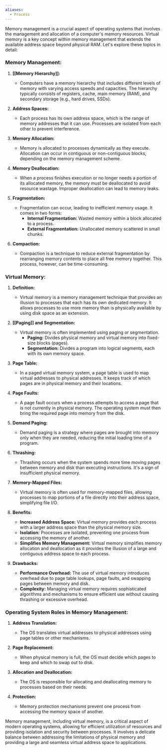 ```yaml
---
aliases:
  - Process
---
```

Memory management is a crucial aspect of operating systems that involves the management and allocation of a computer's memory resources. Virtual memory is a key concept within memory management that extends the available address space beyond physical RAM. Let's explore these topics in detail:

### Memory Management:

1. **[[Memory Hierarchy]]:**
   - Computers have a memory hierarchy that includes different levels of memory with varying access speeds and capacities. The hierarchy typically consists of registers, cache, main memory (RAM), and secondary storage (e.g., hard drives, SSDs).

2. **Address Spaces:**
   - Each process has its own address space, which is the range of memory addresses that it can use. Processes are isolated from each other to prevent interference.

3. **Memory Allocation:**
   - Memory is allocated to processes dynamically as they execute. Allocation can occur in contiguous or non-contiguous blocks, depending on the memory management scheme.

4. **Memory Deallocation:**
   - When a process finishes execution or no longer needs a portion of its allocated memory, the memory must be deallocated to avoid resource wastage. Improper deallocation can lead to memory leaks.

5. **Fragmentation:**
   - Fragmentation can occur, leading to inefficient memory usage. It comes in two forms:
      - **Internal Fragmentation:** Wasted memory within a block allocated to a process.
      - **External Fragmentation:** Unallocated memory scattered in small chunks.

6. **Compaction:**
   - Compaction is a technique to reduce external fragmentation by rearranging memory contents to place all free memory together. This process, however, can be time-consuming.

### Virtual Memory:

1. **Definition:**
   - Virtual memory is a memory management technique that provides an illusion to processes that each has its own dedicated memory. It allows processes to use more memory than is physically available by using disk space as an extension.

2. **[[Paging]] and Segmentation:**
   - Virtual memory is often implemented using paging or segmentation.
      - **Paging:** Divides physical memory and virtual memory into fixed-size blocks (pages).
      - **Segmentation:** Divides a program into logical segments, each with its own memory space.

3. **Page Table:**
   - In a paged virtual memory system, a page table is used to map virtual addresses to physical addresses. It keeps track of which pages are in physical memory and their locations.

4. **Page Faults:**
   - A page fault occurs when a process attempts to access a page that is not currently in physical memory. The operating system must then bring the required page into memory from the disk.

5. **Demand Paging:**
   - Demand paging is a strategy where pages are brought into memory only when they are needed, reducing the initial loading time of a program.

6. **Thrashing:**
   - Thrashing occurs when the system spends more time moving pages between memory and disk than executing instructions. It's a sign of insufficient physical memory.

7. **Memory-Mapped Files:**
   - Virtual memory is often used for memory-mapped files, allowing processes to map portions of a file directly into their address space, simplifying file I/O.

8. **Benefits:**
   - **Increased Address Space:** Virtual memory provides each process with a larger address space than the physical memory size.
   - **Isolation:** Processes are isolated, preventing one process from accessing the memory of another.
   - **Simplifies Memory Management:** Virtual memory simplifies memory allocation and deallocation as it provides the illusion of a large and contiguous address space to each process.

9. **Drawbacks:**
   - **Performance Overhead:** The use of virtual memory introduces overhead due to page table lookups, page faults, and swapping pages between memory and disk.
   - **Complexity:** Managing virtual memory requires sophisticated algorithms and mechanisms to ensure efficient use without causing thrashing or excessive overhead.

### Operating System Roles in Memory Management:

1. **Address Translation:**
   - The OS translates virtual addresses to physical addresses using page tables or other mechanisms.

2. **Page Replacement:**
   - When physical memory is full, the OS must decide which pages to keep and which to swap out to disk.

3. **Allocation and Deallocation:**
   - The OS is responsible for allocating and deallocating memory to processes based on their needs.

4. **Protection:**
   - Memory protection mechanisms prevent one process from accessing the memory space of another.

Memory management, including virtual memory, is a critical aspect of modern operating systems, allowing for efficient utilization of resources and providing isolation and security between processes. It involves a delicate balance between addressing the limitations of physical memory and providing a large and seamless virtual address space to applications.